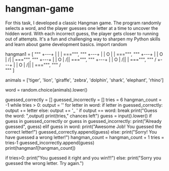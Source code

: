 # hangman-game
For this task, I developed a classic Hangman game. The program randomly selects a word, and the player guesses one letter at a time to uncover the hidden word. With each incorrect guess, the player gets closer to running out of attempts. It's a fun and challenging way to sharpen my Python skills and learn about game development basics.
import random

hangman1 = [
"""
+---+
    |
    |
    |
    ===""", """
+---+
  | |
  O |
    |
    ===""", """
+---+
  | |
  O |
 /| |
    ===""", """
+---+
  | |
  O |
 /|\|
    ===""", """
+---+
  | |
  O |
 /|\|
  |  ===""", """
 / 
+---+
  | |
  O |
 /|\|
  |  ===""", """
 / \
"""
]

animals = ['tiger', 'lion', 'giraffe', 'zebra', 'dolphin', 'shark', 'elephant', 'rhino']

word = random.choice(animals).lower()


guessed_correctly = []
guessed_incorrectly = []
tries = 6
hangman_count = -1
while tries > 0:
    output = ''
    for letter in word:
        if letter in guessed_correctly:
            output += letter
        else:
            output += '_ '
    if output == word:
        break
    print("Guess the word: ",output)
    print(tries," chances left")
    guess = input().lower()
    if guess in guessed_correctly or guess in guessed_incorrectly:
        print("Already guessed", guess)
    elif guess in word:
        print("Awesome Job! You guessed the correct letter!")
        guessed_correctly.append(guess)
    else:
        print("Sorry! You have guessed a wrong letter!")
        hangman_count = hangman_count + 1
        tries = tries-1
        guessed_incorrectly.append(guess)
        print(hangman1[hangman_count])

if tries>0:
    print("You guessed it right and you win!!!")
else:
    print("Sorry you guessed the wrong letter. Try again.")
